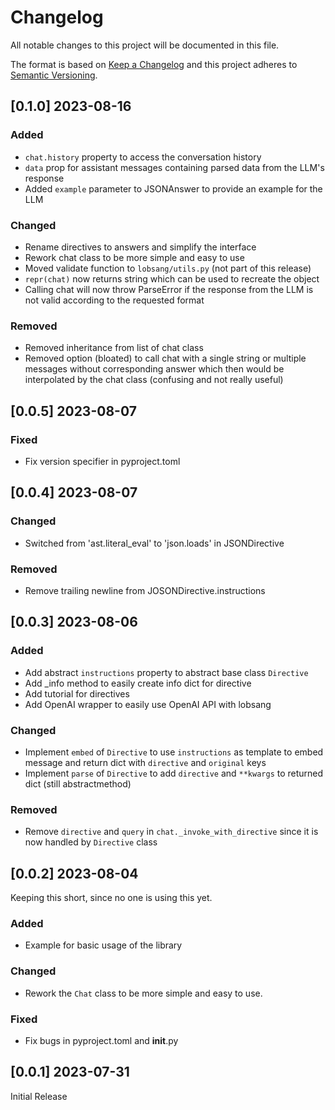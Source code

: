 # Changelog

All notable changes to this project will be documented in this file.

The format is based on [Keep a Changelog](https://keepachangelog.com/en/1.0.0/)
and this project adheres to [Semantic Versioning](http://semver.org/).

## [0.1.0] 2023-08-16
### Added
- `chat.history` property to access the conversation history
- `data` prop for assistant messages containing parsed data from the LLM's response
- Added `example` parameter to JSONAnswer to provide an example for the LLM

### Changed 

- Rename directives to answers and simplify the interface
- Rework chat class to be more simple and easy to use
- Moved validate function to `lobsang/utils.py` (not part of this release)
- `repr(chat)` now returns string which can be used to recreate the object
- Calling chat will now throw ParseError if the response from the LLM is not valid according to the requested format

### Removed
- Removed inheritance from list of chat class
- Removed option (bloated) to call chat with a single string or multiple messages without corresponding answer
  which then would be interpolated by the chat class (confusing and not really useful)


## [0.0.5] 2023-08-07

### Fixed
- Fix version specifier in pyproject.toml

## [0.0.4] 2023-08-07

### Changed
- Switched from 'ast.literal_eval' to 'json.loads' in JSONDirective

### Removed
- Remove trailing newline from JOSONDirective.instructions

## [0.0.3] 2023-08-06

### Added

- Add abstract `instructions` property to abstract base class `Directive`
- Add _info method to easily create info dict for directive
- Add tutorial for directives
- Add OpenAI wrapper to easily use OpenAI API with lobsang

### Changed

- Implement `embed` of `Directive` to use `instructions` as template to embed message and return dict with `directive`
  and `original` keys
- Implement `parse` of `Directive` to add `directive` and `**kwargs` to returned dict (still abstractmethod)

### Removed

- Remove `directive` and `query` in `chat._invoke_with_directive` since it is now handled by `Directive` class

## [0.0.2] 2023-08-04

Keeping this short, since no one is using this yet.

### Added

- Example for basic usage of the library

### Changed

- Rework the `Chat` class to be more simple and easy to use.

### Fixed

- Fix bugs in pyproject.toml and __init__.py

## [0.0.1] 2023-07-31

Initial Release

